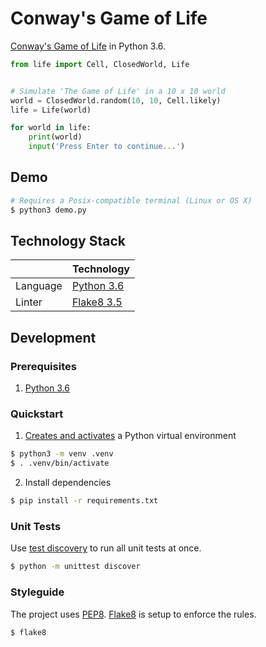 # Conway's Game of Life
[Conway's Game of Life](https://en.wikipedia.org/wiki/Conway%27s_Game_of_Life) in Python 3.6.

```python
from life import Cell, ClosedWorld, Life


# Simulate 'The Game of Life' in a 10 x 10 world
world = ClosedWorld.random(10, 10, Cell.likely)
life = Life(world)

for world in life:
    print(world)
    input('Press Enter to continue...')
```

## Demo
```bash
# Requires a Posix-compatible terminal (Linux or OS X)
$ python3 demo.py
```

## Technology Stack
|                      | Technology                                         |
| -------------------- |----------------------------------------------------|
| Language             | [Python 3.6](https://www.python.org/)              |
| Linter               | [Flake8 3.5](http://flake8.pycqa.org/en/latest/)   |

## Development
### Prerequisites
1. [Python 3.6](https://www.python.org/downloads/)

### Quickstart
1. [Creates and activates](https://docs.python.org/3/library/venv.html) a Python virtual environment

```bash
$ python3 -m venv .venv
$ . .venv/bin/activate
```

2. Install dependencies

```bash
$ pip install -r requirements.txt
```

### Unit Tests
Use [test discovery](https://docs.python.org/3/library/unittest.html#test-discovery) to run all unit tests at once.

```bash
$ python -m unittest discover
```

### Styleguide
The project uses [PEP8](https://www.python.org/dev/peps/pep-0008/). [Flake8](http://flake8.pycqa.org/en/latest/) is setup to enforce the rules.

```bash
$ flake8
```
